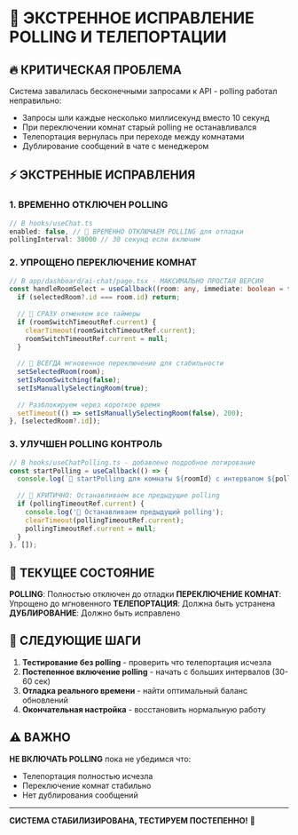 # 🚨 ЭКСТРЕННОЕ ИСПРАВЛЕНИЕ POLLING И ТЕЛЕПОРТАЦИИ

## 🔥 КРИТИЧЕСКАЯ ПРОБЛЕМА
Система завалилась бесконечными запросами к API - polling работал неправильно:
- Запросы шли каждые несколько миллисекунд вместо 10 секунд
- При переключении комнат старый polling не останавливался
- Телепортация вернулась при переходе между комнатами
- Дублирование сообщений в чате с менеджером

## ⚡ ЭКСТРЕННЫЕ ИСПРАВЛЕНИЯ

### 1. ВРЕМЕННО ОТКЛЮЧЕН POLLING
```typescript
// В hooks/useChat.ts
enabled: false, // 🛑 ВРЕМЕННО ОТКЛЮЧАЕМ POLLING для отладки
pollingInterval: 30000 // 30 секунд если включим
```

### 2. УПРОЩЕНО ПЕРЕКЛЮЧЕНИЕ КОМНАТ
```typescript
// В app/dashboard/ai-chat/page.tsx - МАКСИМАЛЬНО ПРОСТАЯ ВЕРСИЯ
const handleRoomSelect = useCallback((room: any, immediate: boolean = false) => {
  if (selectedRoom?.id === room.id) return;
  
  // 🛑 СРАЗУ отменяем все таймеры
  if (roomSwitchTimeoutRef.current) {
    clearTimeout(roomSwitchTimeoutRef.current);
    roomSwitchTimeoutRef.current = null;
  }
  
  // 🚀 ВСЕГДА мгновенное переключение для стабильности
  setSelectedRoom(room);
  setIsRoomSwitching(false);
  setIsManuallySelectingRoom(true);
  
  // Разблокируем через короткое время
  setTimeout(() => setIsManuallySelectingRoom(false), 200);
}, [selectedRoom?.id]);
```

### 3. УЛУЧШЕН POLLING КОНТРОЛЬ
```typescript
// В hooks/useChatPolling.ts - добавлено подробное логирование
const startPolling = useCallback(() => {
  console.log(`🔄 startPolling для комнаты ${roomId} с интервалом ${pollingInterval}ms`);
  
  // 🛑 КРИТИЧНО: Останавливаем все предыдущие polling
  if (pollingTimeoutRef.current) {
    console.log('🛑 Останавливаем предыдущий polling');
    clearTimeout(pollingTimeoutRef.current);
    pollingTimeoutRef.current = null;
  }
}, []);
```

## 🧪 ТЕКУЩЕЕ СОСТОЯНИЕ

**POLLING**: Полностью отключен до отладки
**ПЕРЕКЛЮЧЕНИЕ КОМНАТ**: Упрощено до мгновенного
**ТЕЛЕПОРТАЦИЯ**: Должна быть устранена
**ДУБЛИРОВАНИЕ**: Должно быть исправлено

## 🔧 СЛЕДУЮЩИЕ ШАГИ

1. **Тестирование без polling** - проверить что телепортация исчезла
2. **Постепенное включение polling** - начать с больших интервалов (30-60 сек)
3. **Отладка реального времени** - найти оптимальный баланс обновлений
4. **Окончательная настройка** - восстановить нормальную работу

## ⚠️ ВАЖНО

**НЕ ВКЛЮЧАТЬ POLLING** пока не убедимся что:
- Телепортация полностью исчезла
- Переключение комнат стабильно
- Нет дублирования сообщений

---

**СИСТЕМА СТАБИЛИЗИРОВАНА, ТЕСТИРУЕМ ПОСТЕПЕННО!** 🚀 